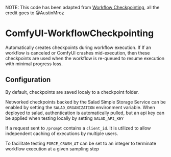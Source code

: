 NOTE: This code has been adapted from [Workflow Checkpointing](https://github.com/AustinMroz/ComfyUI-WorkflowCheckpointing), all the credit goes to @AustinMroz

# ComfyUI-WorkflowCheckpointing
Automatically creates checkpoints during workflow execution. If If an workflow is canceled or ComfyUI crashes mid-execution, then these checkpoints are used when the workflow is re-queued to resume execution with minimal progress loss.

## Configuration
By default, checkpoints are saved localy to a checkpoint folder.

Networked checkpoints backed by the Salad Simple Storage Service can be enabled by setting the `SALAD_ORGANIZATION` environment variable. When deployed to salad, authentication is automatically pulled, but an api key can be applied when testing locally by setting `SALAD_API_KEY`

If a request sent to `/prompt` contains a `client_id`. It is utilized to allow independent caching of executions by multiple users.

To facilitate testing `FORCE_CRASH_AT` can be set to an integer to terminate workflow execution at a given sampling step
